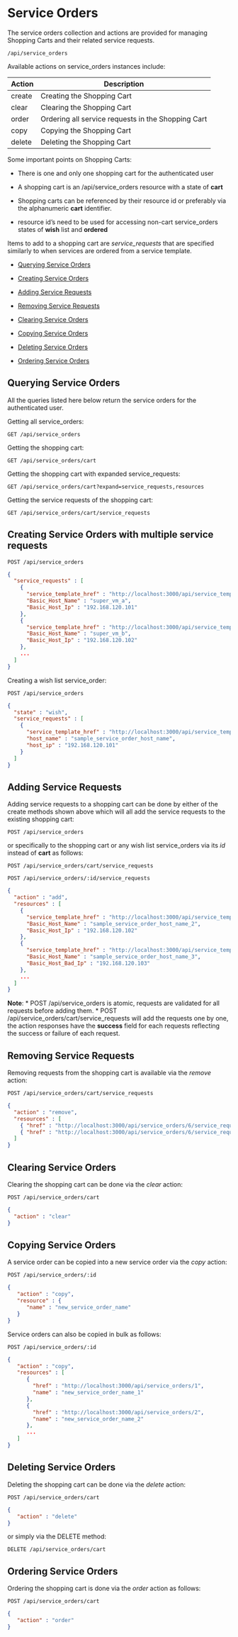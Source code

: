 # Service Orders

The service orders collection and actions are provided for managing
Shopping Carts and their related service requests.

``` data
/api/service_orders
```

Available actions on service\_orders instances include:

| Action | Description                                        |
| ------ | -------------------------------------------------- |
| create | Creating the Shopping Cart                         |
| clear  | Clearing the Shopping Cart                         |
| order  | Ordering all service requests in the Shopping Cart |
| copy   | Copying the Shopping Cart                          |
| delete | Deleting the Shopping Cart                         |

Some important points on Shopping Carts:

  - There is one and only one shopping cart for the authenticated user

  - A shopping cart is an /api/service\_orders resource with a state of
    **cart**

  - Shopping carts can be referenced by their resource id or preferably
    via the alphanumeric **cart** identifier.

  - resource id’s need to be used for accessing non-cart service\_orders
    states of **wish** list and **ordered**

Items to add to a shopping cart are *service\_requests* that are
specified similarly to when services are ordered from a service
template.

  - [Querying Service Orders](#querying-service-orders)

  - [Creating Service Orders](#creating-service-orders)

  - [Adding Service Requests](#adding-service-requests)

  - [Removing Service Requests](#removing-service-requests)

  - [Clearing Service Orders](#clearing-service-orders)

  - [Copying Service Orders](#copying-service-orders)

  - [Deleting Service Orders](#deleting-service-orders)

  - [Ordering Service Orders](#ordering-service-orders)

## Querying Service Orders

All the queries listed here below return the service orders for the
authenticated user.

Getting all service\_orders:

``` data
GET /api/service_orders
```

Getting the shopping cart:

``` data
GET /api/service_orders/cart
```

Getting the shopping cart with expanded service\_requests:

``` data
GET /api/service_orders/cart?expand=service_requests,resources
```

Getting the service requests of the shopping cart:

``` data
GET /api/service_orders/cart/service_requests
```

## Creating Service Orders with multiple service requests

``` data
POST /api/service_orders
```

``` json
{
  "service_requests" : [
    {
      "service_template_href" : "http://localhost:3000/api/service_templates/3",
      "Basic_Host_Name" : "super_vm_a",
      "Basic_Host_Ip" : "192.168.120.101"
    },
    {
      "service_template_href" : "http://localhost:3000/api/service_templates/3",
      "Basic_Host_Name" : "super_vm_b",
      "Basic_Host_Ip" : "192.168.120.102"
    },
    ...
  ]
}
```

Creating a wish list service\_order:

``` data
POST /api/service_orders
```

``` json
{
  "state" : "wish",
  "service_requests" : [
    {
      "service_template_href" : "http://localhost:3000/api/service_templates/2",
      "host_name" : "sample_service_order_host_name",
      "host_ip" : "192.168.120.101"
    }
  ]
}
```

## Adding Service Requests

Adding service requests to a shopping cart can be done by either of the
create methods shown above which will all add the service requests to
the existing shopping cart:

``` data
POST /api/service_orders
```

or specifically to the shopping cart or any wish list service\_orders
via its *id* instead of **cart** as follows:

``` data
POST /api/service_orders/cart/service_requests
```

``` data
POST /api/service_orders/:id/service_requests
```

``` json
{
  "action" : "add",
  "resources" : [
    {
      "service_template_href" : "http://localhost:3000/api/service_templates/3",
      "Basic_Host_Name" : "sample_service_order_host_name_2",
      "Basic_Host_Ip" : "192.168.120.102"
    },
    {
      "service_template_href" : "http://localhost:3000/api/service_templates/3",
      "Basic_Host_Name" : "sample_service_order_host_name_3",
      "Basic_Host_Bad_Ip" : "192.168.120.103"
    },
    ...
  ]
}
```

**Note**: \* POST /api/service\_orders is atomic, requests are validated
for all requests before adding them. \* POST
/api/service\_orders/cart/service\_requests will add the requests one by
one, the action responses have the **success** field for each requests
reflecting the success or failure of each request.

## Removing Service Requests

Removing requests from the shopping cart is available via the *remove*
action:

``` data
POST /api/service_orders/cart/service_requests
```

``` json
{
  "action" : "remove",
  "resources" : [
    { "href" : "http://localhost:3000/api/service_orders/6/service_requests/56" },
    { "href" : "http://localhost:3000/api/service_orders/6/service_requests/57" }
  ]
}
```

## Clearing Service Orders

Clearing the shopping cart can be done via the *clear* action:

``` data
POST /api/service_orders/cart
```

``` json
{
  "action" : "clear"
}
```

## Copying Service Orders

A service order can be copied into a new service order via the *copy*
action:

``` data
POST /api/service_orders/:id
```

``` json
{
   "action" : "copy",
   "resource" : {
      "name" : "new_service_order_name"
   }
}
```

Service orders can also be copied in bulk as follows:

``` data
POST /api/service_orders/:id
```

``` json
{
   "action" : "copy",
   "resources" : [
      {
        "href" : "http://localhost:3000/api/service_orders/1",
        "name" : "new_service_order_name_1"
      },
      {
        "href" : "http://localhost:3000/api/service_orders/2",
        "name" : "new_service_order_name_2"
      },
      ...
   ]
}
```

## Deleting Service Orders

Deleting the shopping cart can be done via the *delete* action:

``` data
POST /api/service_orders/cart
```

``` json
{
   "action" : "delete"
}
```

or simply via the DELETE method:

``` data
DELETE /api/service_orders/cart
```

## Ordering Service Orders

Ordering the shopping cart is done via the *order* action as follows:

``` data
POST /api/service_orders/cart
```

``` json
{
   "action" : "order"
}
```
